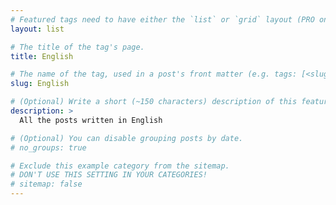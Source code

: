 ```yaml
---
# Featured tags need to have either the `list` or `grid` layout (PRO only).
layout: list

# The title of the tag's page.
title: English

# The name of the tag, used in a post's front matter (e.g. tags: [<slug>]).
slug: English

# (Optional) Write a short (~150 characters) description of this featured tag.
description: >
  All the posts written in English

# (Optional) You can disable grouping posts by date.
# no_groups: true

# Exclude this example category from the sitemap.
# DON'T USE THIS SETTING IN YOUR CATEGORIES!
# sitemap: false
---
```


